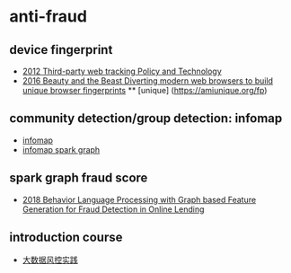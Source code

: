 ﻿# anti-fraud

## device fingerprint
* [2012 Third-party web tracking Policy and Technology](http://cyberlaw.stanford.edu/files/publication/files/trackingsurvey12.pdf)
* [2016 Beauty and the Beast Diverting modern web browsers to build unique browser fingerprints](https://hal.inria.fr/hal-01285470/file/beauty-sp16.pdf)
** [unique] (https://amiunique.org/fp)

## community detection/group detection: infomap
* [infomap](http://www.mapequation.org/)
* [infomap spark graph](https://github.com/felixfung/InfoFlow)


## spark graph fraud score
* [2018 Behavior Language Processing with Graph based Feature Generation for Fraud Detection in Online Lending](snap.stanford.edu/mis2/files/MIS2_paper_26.pdf)


## introduction course
* [大数据风控实践](https://study.163.com/course/introduction.htm?courseId=1208936823)


